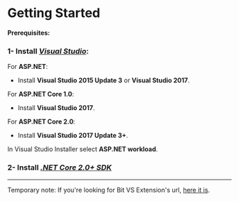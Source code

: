 # Getting Started

**Prerequisites:**


### 1- Install [***Visual Studio***](https://www.visualstudio.com/downloads/):

For **ASP.NET**:
- Install **Visual Studio 2015 Update 3** or **Visual Studio 2017**.

For **ASP.NET Core 1.0**:
- Install **Visual Studio 2017**.

For **ASP.NET Core 2.0**:
- Install **Visual Studio 2017 Update 3+**.

In Visual Studio Installer select **ASP.NET workload**.


### 2- Install ***[.NET Core 2.0+ SDK](https://www.microsoft.com/net/download/core)***

___

Temporary note: If you're looking for Bit VS Extension's url, [here it is](https://myget.org/F/bit-foundation/vsix).
